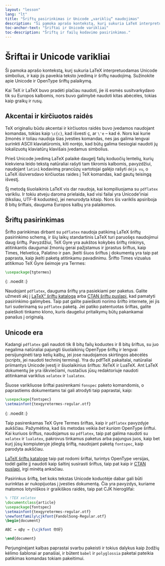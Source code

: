 ```yaml
---
layout: "lesson"
lang: "lt"
title: "Šriftų pasirinkimas ir Unicode „variklių“ naudojimas"
description: "Ši pamoka aprašo kontekstą, kurį sukuria LaTeX interpretuodamas Unicode simbolius, ir kaip jis paveikia teksto įvedimą ir šriftų naudojimą.  Sužinokite apie Unicode ir OpenType šriftų palaikymą."
toc-anchor-text: "Šriftai ir Unicode varikliai"
toc-description: "Šriftų ir failų kodavimo pasirinkimas."
---
```


# Šriftai ir Unicode varikliai

<span
  class="summary">Ši pamoka aprašo kontekstą, kurį sukuria LaTeX interpretuodamas Unicode simbolius, ir kaip jis paveikia teksto įvedimą ir šriftų naudojimą.  Sužinokite apie Unicode ir OpenType šriftų palaikymą.</span>

Kai TeX ir LaTeX buvo pradėti plačiau naudoti, jie iš esmės susitvarkydavo
tik su Europos kalbomis, nors buvo galimybė naudoti kitas abėcėles, tokias
kaip graikų ir rusų.

## Akcentai ir kirčiuotos raidės

TeX originaliu būdu akcentai ir kirčiuotos raidės buvo įvedamos naudojant komandas,
tokias kaip `\c{c}`, kad išvesti ç, ar `\'e` &ndash; kad é.  Nors kai
kurie žmonės ir toliau naudoja šias įvesties komandas, nes jas galima lengvai
surinkti ASCII klaviatūromis, kiti norėjo, kad būtų galima tiesiogiai naudoti
jų lokalizuotų klaviatūrų klavišais įvedamus simbolius.

Prieš Unicode įvedimą LaTeX palaikė daugelį failų koduočių lentelių, kurių
kiekviena leido tekstą natūraliai rašyti tam tikromis kalbomis, pavyzdžiui,
naudojant `latin1` kodavimą prancūzų vartotojai galėjo rašyti `déjà vu`, o
LaTeX išsiversdavo kirčiuotas raides į TeX komandas, kad gautų teisingą
išvestį.

Šį metodą šiuolaikinis LaTeX vis dar naudoja, kai kompiliuojama su `pdflatex`
varikliu.  Ir tokiu atveju daroma prielaida, kad visi failai yra
Unicode'iniai (tiksliau, UTF-8 koduotės), jei nenurodyta kitaip.  Nors šis
variklis apsiriboja 8&nbsp;bitų šriftais, dauguma Europos kalbų yra palaikomos.

## Šriftų pasirinkimas

Šrifto parinkimas dirbant su `pdflatex` naudoja patikimą LaTeX šriftų
pasirinkimo schemą, ir šių laikų standartinis LaTeX turi paruošęs naudojimui
daug šriftų.  Pavyzdžiui, TeX Gyre yra aukštos kokybės šriftų rinkinys,
atitinkantis daugumai žmonių gerai pažįstamus ir įprastus šriftus, kaip
Times, Helvetica, Palatino ir pan.  Įkelti šiuos šriftus į dokumentą yra taip
pat paprasta, kaip įkelti paketą atitinkamu pavadinimu.  Šrifto Times
vizualus atitikmuo TeX Gyre šeimoje yra Termes:


```latex
\usepackage{tgtermes}
```
{: .noedit :}

Naudojant `pdflatex`, dauguma šriftų yra pasiekiami per paketus.  Galite
užmesti akį į [LaTeX“ šriftų katalogą](https://www.tug.org/FontCatalogue/)
arba [CTAN šriftų puslapį](https://www.ctan.org/topic/font), kad pamatyti
pasirinkimo galimybes.  Taip pat galite paieškoti norimo šrifto internete,
jei jis turi suderinamą su `pdflatex` paketą.  Jei patiko patentuotas
šriftas, galite paieškoti tinkamo klono, kuris daugeliui pritaikymų būtų
pakankamai panašus į originalą.

## Unicode era

Kadangi `pdflatex` gali naudoti tik 8&nbsp;bitų failų koduotes ir 8&nbsp;bitų
šriftus, su juo negalima natūraliai pajungti šiuolaikinių OpenType šriftų ir
lengvai persijunginėti tarp kelių kalbų, jei jose naudojamos skirtingos
abėcėlės (_scripts_, jei naudoti techninį terminą).  Yra du pdfTeX
pakaitalai, natūraliai priimantys Unicode įvestį ir šiuolaikinius šriftus:
XeTeX ir LuaTeX.  Ant LaTeX dokumentų jie yra iškviečiami, nustačius jūsų
redaktoriuje naudoti atitinkamai variklius `xelatex` ir `lualatex`.

Šiuose varikliuose šriftai pasirenkami `fonspec` paketo komandomis, o
paprastiems dokumentams tai gali atrodyti taip paprastai, kaip:

```latex
\usepackage{fontspec}
\setmainfont{texgyretermes-regular.otf}
```
{: .noedit :}

Taip pasirenkamas TeX Gyre Termes šriftas, kaip ir `pdflatex` pavyzdyje
aukščiau.  Pažymėtina, kad šis metodas veikia *bet kuriam* OpenType šriftui.
Kai kuriuos šriftus, naudojamus su `pdflatex`, taip pat galima naudoti su
`xelatex` ir `lualatex`, pakrovus tinkamus paketus arba pajungus juos, kaip
bet kurį jūsų kompiuteryje įdiegtą šriftą, naudojant paketą `fontspec`, kaip
parodyta aukščiau.

[LaTeX šriftų kataloge](https://www.tug.org/FontCatalogue/) taip pat rodomi
šriftai, turintys OpenType versijas, todėl galite jį naudoti kaip šaltinį
susirasti šriftus, taip pat kaip ir 
[CTAN puslapį](https://www.ctan.org/topic/font), irgi minėtą anksčiau.

Pasirinkus šriftą, bet koks tekstas Unicode koduotėje dabar gali būti
surinktas ar nukopijuotas į įvesties dokumentą.  Čia yra pavyzdys, kuriame
matomos lotyniškos ir graikiškos raidės, taip pat CJK hieroglifai:

```latex
% !TEX xelatex
\documentclass{article}
\usepackage{fontspec}
\setmainfont{texgyretermes-regular.otf}
\newfontfamily\cjkfont{FandolSong-Regular.otf}
\begin{document}

ABC → αβγ → {\cjkfont 你好}

\end{document}
```

<p class="hint">Perjunginėjant kalbas paprastai svarbu pakeisti ir tokius dalykus kaip žodžių kėlimo šablonai ar panašiai, ir būtent <code>babel</code> ir <code>polyglossia</code> paketai pateikia patikimas komandas tokiam pakeitimui.</p>
